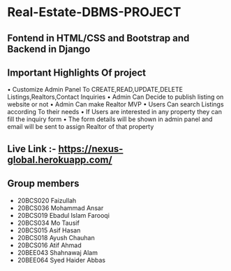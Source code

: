 # Real-Estate-DBMS-PROJECT

## Fontend in HTML/CSS and Bootstrap and Backend in Django



## Important Highlights Of project
•	Customize Admin Panel To CREATE,READ,UPDATE,DELETE Listings,Realtors,Contact Inquiries
•	Admin Can Decide to publish listing on website or not 
•	Admin Can make Realtor MVP 
•	Users Can search Listings according To their needs 
•	If Users are interested in any property they can fill the inquiry form
•	The form details will be shown in admin panel and email will be sent to assign Realtor of that property

 ## Live Link :- https://nexus-global.herokuapp.com/
 
 
 ## Group members
 - 20BCS020 Faizullah
 - 20BCS036 Mohammad Ansar
 - 20BCS019 Ebadul Islam Farooqi
 - 20BCS034 Mo Tausif
 - 20BCS015 Asif Hasan
 - 20BCS018 Ayush Chauhan
 - 20BCS016 Atif Ahmad
 - 20BEE043 Shahnawaj Alam
 - 20BEE064 Syed Haider Abbas
